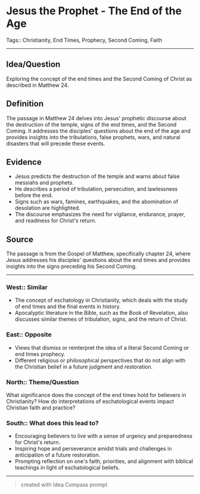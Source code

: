 # Jesus the Prophet - The End of the Age

Tags:: Christianity, End Times, Prophecy, Second Coming, Faith
___

## Idea/Question

Exploring the concept of the end times and the Second Coming of Christ as described in Matthew 24.

## Definition

The passage in Matthew 24 delves into Jesus' prophetic discourse about the destruction of the temple, signs of the end times, and the Second Coming. It addresses the disciples' questions about the end of the age and provides insights into the tribulations, false prophets, wars, and natural disasters that will precede these events.

## Evidence

- Jesus predicts the destruction of the temple and warns about false messiahs and prophets.
- He describes a period of tribulation, persecution, and lawlessness before the end.
- Signs such as wars, famines, earthquakes, and the abomination of desolation are highlighted.
- The discourse emphasizes the need for vigilance, endurance, prayer, and readiness for Christ's return.

## Source

The passage is from the Gospel of Matthew, specifically chapter 24, where Jesus addresses his disciples' questions about the end times and provides insights into the signs preceding his Second Coming.

___

### West:: Similar

- The concept of eschatology in Christianity, which deals with the study of end times and the final events in history.
- Apocalyptic literature in the Bible, such as the Book of Revelation, also discusses similar themes of tribulation, signs, and the return of Christ.

### East:: Opposite

- Views that dismiss or reinterpret the idea of a literal Second Coming or end times prophecy.
- Different religious or philosophical perspectives that do not align with the Christian belief in a future judgment and restoration.

### North:: Theme/Question

What significance does the concept of the end times hold for believers in Christianity?
How do interpretations of eschatological events impact Christian faith and practice?

### South:: What does this lead to?

- Encouraging believers to live with a sense of urgency and preparedness for Christ's return.
- Inspiring hope and perseverance amidst trials and challenges in anticipation of a future restoration.
- Prompting reflection on one's faith, priorities, and alignment with biblical teachings in light of eschatological beliefs.

___

> created with Idea Compass prompt
